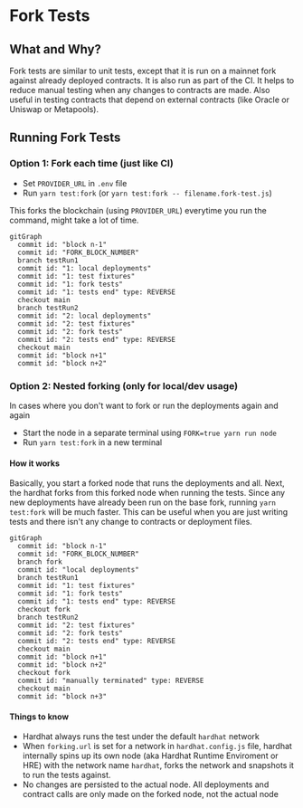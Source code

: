 # Fork Tests

## What and Why?
Fork tests are similar to unit tests, except that it is run on a mainnet fork against already deployed contracts. It is also run as part of the CI. It helps to reduce manual testing when any changes to contracts are made. Also useful in testing contracts that depend on external contracts (like Oracle or Uniswap or Metapools).

## Running Fork Tests

### Option 1: Fork each time (just like CI)
- Set `PROVIDER_URL` in `.env` file
- Run `yarn test:fork` (or `yarn test:fork -- filename.fork-test.js`)

This forks the blockchain (using `PROVIDER_URL`) everytime you run the command, might take a lot of time.

```mermaid
gitGraph
  commit id: "block n-1"
  commit id: "FORK_BLOCK_NUMBER"
  branch testRun1
  commit id: "1: local deployments"
  commit id: "1: test fixtures"
  commit id: "1: fork tests"
  commit id: "1: tests end" type: REVERSE
  checkout main
  branch testRun2
  commit id: "2: local deployments"
  commit id: "2: test fixtures"
  commit id: "2: fork tests"
  commit id: "2: tests end" type: REVERSE
  checkout main
  commit id: "block n+1"
  commit id: "block n+2"
```

### Option 2: Nested forking (only for local/dev usage)
In cases where you don't want to fork or run the deployments again and again
- Start the node in a separate terminal using `FORK=true yarn run node`
- Run `yarn test:fork` in a new terminal

#### How it works
Basically, you start a forked node that runs the deployments and all. Next, the hardhat forks from this forked node when running the tests. Since any new deployments have already been run on the base fork, running `yarn test:fork` will be much faster. This can be useful when you are just writing tests and there isn't any change to contracts or deployment files.

```mermaid
gitGraph
  commit id: "block n-1"
  commit id: "FORK_BLOCK_NUMBER"
  branch fork
  commit id: "local deployments"
  branch testRun1
  commit id: "1: test fixtures"
  commit id: "1: fork tests"
  commit id: "1: tests end" type: REVERSE
  checkout fork
  branch testRun2
  commit id: "2: test fixtures"
  commit id: "2: fork tests"
  commit id: "2: tests end" type: REVERSE
  checkout main
  commit id: "block n+1"
  commit id: "block n+2"
  checkout fork
  commit id: "manually terminated" type: REVERSE
  checkout main
  commit id: "block n+3"
```

#### Things to know
- Hardhat always runs the test under the default `hardhat` network
- When `forking.url` is set for a network in `hardhat.config.js` file, hardhat internally spins up its own node (aka Hardhat Runtime Enviroment or HRE) with the network name `hardhat`, forks the network and snapshots it to run the tests against. 
- No changes are persisted to the actual node. All deployments and contract calls are only made on the forked node, not the actual node

